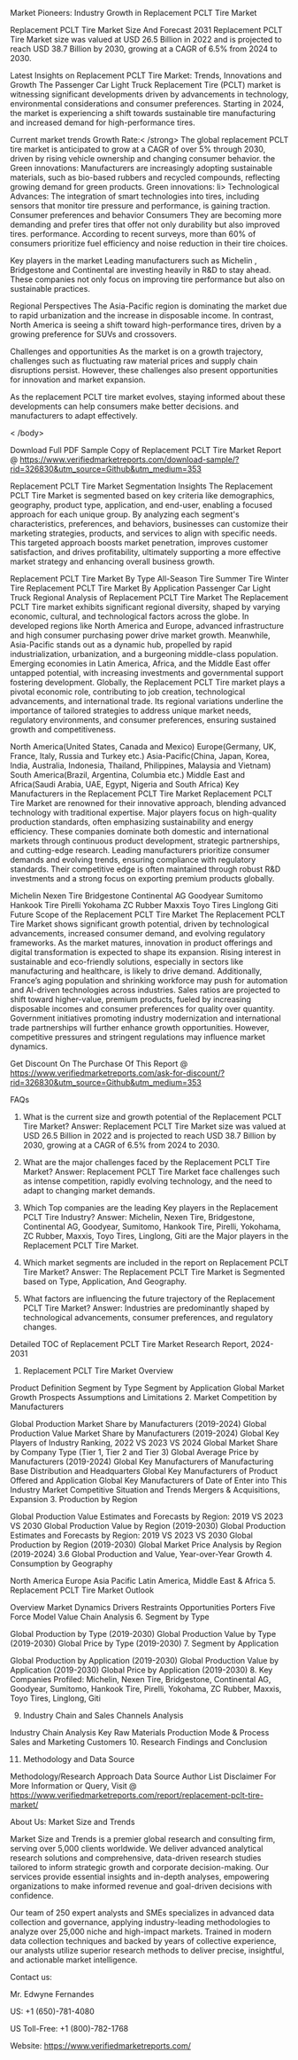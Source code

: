 Market Pioneers: Industry Growth in Replacement PCLT Tire Market


Replacement PCLT Tire Market Size And Forecast 2031
Replacement PCLT Tire Market size was valued at USD 26.5 Billion in 2022 and is projected to reach USD 38.7 Billion by 2030, growing at a CAGR of 6.5% from 2024 to 2030.

Latest Insights on Replacement PCLT Tire Market: Trends, Innovations and Growth
The Passenger Car Light Truck Replacement Tire (PCLT) market is witnessing significant developments driven by advancements in technology, environmental considerations and consumer preferences. Starting in 2024, the market is experiencing a shift towards sustainable tire manufacturing and increased demand for high-performance tires.

Current market trends
Growth Rate:< /strong> The global replacement PCLT tire market is anticipated to grow at a CAGR of over 5% through 2030, driven by rising vehicle ownership and changing consumer behavior. the
Green innovations:
Manufacturers are increasingly adopting sustainable materials, such as bio-based rubbers and recycled compounds, reflecting growing demand for green products.
Green innovations:
li>
Technological Advances: The integration of smart technologies into tires, including sensors that monitor tire pressure and performance, is gaining traction.
Consumer preferences and behavior
Consumers They are becoming more demanding and prefer tires that offer not only durability but also improved tires. performance. According to recent surveys, more than 60% of consumers prioritize fuel efficiency and noise reduction in their tire choices.

Key players in the market
Leading manufacturers such as Michelin , Bridgestone and Continental are investing heavily in R&D to stay ahead. These companies not only focus on improving tire performance but also on sustainable practices.

Regional Perspectives
The Asia-Pacific region is dominating the market due to rapid urbanization and the increase in disposable income. In contrast, North America is seeing a shift toward high-performance tires, driven by a growing preference for SUVs and crossovers.

Challenges and opportunities
As the market is on a growth trajectory, challenges such as fluctuating raw material prices and supply chain disruptions persist. However, these challenges also present opportunities for innovation and market expansion.

As the replacement PCLT tire market evolves, staying informed about these developments can help consumers make better decisions. and manufacturers to adapt effectively.

< /body>

Download Full PDF Sample Copy of Replacement PCLT Tire Market Report @ https://www.verifiedmarketreports.com/download-sample/?rid=326830&utm_source=Github&utm_medium=353

Replacement PCLT Tire Market Segmentation Insights
The Replacement PCLT Tire Market is segmented based on key criteria like demographics, geography, product type, application, and end-user, enabling a focused approach for each unique group. By analyzing each segment's characteristics, preferences, and behaviors, businesses can customize their marketing strategies, products, and services to align with specific needs. This targeted approach boosts market penetration, improves customer satisfaction, and drives profitability, ultimately supporting a more effective market strategy and enhancing overall business growth.

Replacement PCLT Tire Market By Type
All-Season Tire
Summer Tire
Winter Tire
Replacement PCLT Tire Market By Application
Passenger Car
Light Truck
Regional Analysis of Replacement PCLT Tire Market
The Replacement PCLT Tire market exhibits significant regional diversity, shaped by varying economic, cultural, and technological factors across the globe. In developed regions like North America and Europe, advanced infrastructure and high consumer purchasing power drive market growth. Meanwhile, Asia-Pacific stands out as a dynamic hub, propelled by rapid industrialization, urbanization, and a burgeoning middle-class population. Emerging economies in Latin America, Africa, and the Middle East offer untapped potential, with increasing investments and governmental support fostering development. Globally, the Replacement PCLT Tire market plays a pivotal economic role, contributing to job creation, technological advancements, and international trade. Its regional variations underline the importance of tailored strategies to address unique market needs, regulatory environments, and consumer preferences, ensuring sustained growth and competitiveness.

North America(United States, Canada and Mexico)
Europe(Germany, UK, France, Italy, Russia and Turkey etc.)
Asia-Pacific(China, Japan, Korea, India, Australia, Indonesia, Thailand, Philippines, Malaysia and Vietnam)
South America(Brazil, Argentina, Columbia etc.)
Middle East and Africa(Saudi Arabia, UAE, Egypt, Nigeria and South Africa)
Key Manufacturers in the Replacement PCLT Tire Market
Replacement PCLT Tire Market are renowned for their innovative approach, blending advanced technology with traditional expertise. Major players focus on high-quality production standards, often emphasizing sustainability and energy efficiency. These companies dominate both domestic and international markets through continuous product development, strategic partnerships, and cutting-edge research. Leading manufacturers prioritize consumer demands and evolving trends, ensuring compliance with regulatory standards. Their competitive edge is often maintained through robust R&D investments and a strong focus on exporting premium products globally.

Michelin
Nexen Tire
Bridgestone
Continental AG
Goodyear
Sumitomo
Hankook Tire
Pirelli
Yokohama
ZC Rubber
Maxxis
Toyo Tires
Linglong
Giti
Future Scope of the Replacement PCLT Tire Market
The Replacement PCLT Tire Market shows significant growth potential, driven by technological advancements, increased consumer demand, and evolving regulatory frameworks. As the market matures, innovation in product offerings and digital transformation is expected to shape its expansion. Rising interest in sustainable and eco-friendly solutions, especially in sectors like manufacturing and healthcare, is likely to drive demand. Additionally, France’s aging population and shrinking workforce may push for automation and AI-driven technologies across industries. Sales ratios are projected to shift toward higher-value, premium products, fueled by increasing disposable incomes and consumer preferences for quality over quantity. Government initiatives promoting industry modernization and international trade partnerships will further enhance growth opportunities. However, competitive pressures and stringent regulations may influence market dynamics.

Get Discount On The Purchase Of This Report @ https://www.verifiedmarketreports.com/ask-for-discount/?rid=326830&utm_source=Github&utm_medium=353

FAQs
1. What is the current size and growth potential of the Replacement PCLT Tire Market?
Answer: Replacement PCLT Tire Market size was valued at USD 26.5 Billion in 2022 and is projected to reach USD 38.7 Billion by 2030, growing at a CAGR of 6.5% from 2024 to 2030.

2. What are the major challenges faced by the Replacement PCLT Tire Market?
Answer: Replacement PCLT Tire Market face challenges such as intense competition, rapidly evolving technology, and the need to adapt to changing market demands.

3. Which Top companies are the leading Key players in the Replacement PCLT Tire Industry?
Answer: Michelin, Nexen Tire, Bridgestone, Continental AG, Goodyear, Sumitomo, Hankook Tire, Pirelli, Yokohama, ZC Rubber, Maxxis, Toyo Tires, Linglong, Giti are the Major players in the Replacement PCLT Tire Market.

4. Which market segments are included in the report on Replacement PCLT Tire Market?
Answer: The Replacement PCLT Tire Market is Segmented based on Type, Application, And Geography.

5. What factors are influencing the future trajectory of the Replacement PCLT Tire Market?
Answer: Industries are predominantly shaped by technological advancements, consumer preferences, and regulatory changes.

Detailed TOC of Replacement PCLT Tire Market Research Report, 2024-2031
1. Replacement PCLT Tire Market Overview

Product Definition
Segment by Type
Segment by Application
Global Market Growth Prospects
Assumptions and Limitations
2. Market Competition by Manufacturers

Global Production Market Share by Manufacturers (2019-2024)
Global Production Value Market Share by Manufacturers (2019-2024)
Global Key Players of Industry Ranking, 2022 VS 2023 VS 2024
Global Market Share by Company Type (Tier 1, Tier 2 and Tier 3)
Global Average Price by Manufacturers (2019-2024)
Global Key Manufacturers of Manufacturing Base Distribution and Headquarters
Global Key Manufacturers of Product Offered and Application
Global Key Manufacturers of Date of Enter into This Industry
Market Competitive Situation and Trends
Mergers & Acquisitions, Expansion
3. Production by Region

Global Production Value Estimates and Forecasts by Region: 2019 VS 2023 VS 2030
Global Production Value by Region (2019-2030)
Global Production Estimates and Forecasts by Region: 2019 VS 2023 VS 2030
Global Production by Region (2019-2030)
Global Market Price Analysis by Region (2019-2024) 3.6 Global Production and Value, Year-over-Year Growth
4. Consumption by Geography

North America
Europe
Asia Pacific
Latin America, Middle East & Africa
5. Replacement PCLT Tire Market Outlook

Overview
Market Dynamics
Drivers
Restraints
Opportunities
Porters Five Force Model
Value Chain Analysis 
6. Segment by Type

Global Production by Type (2019-2030)
Global Production Value by Type (2019-2030)
Global Price by Type (2019-2030)
7. Segment by Application

Global Production by Application (2019-2030)
Global Production Value by Application (2019-2030)
Global Price by Application (2019-2030)
8. Key Companies Profiled: Michelin, Nexen Tire, Bridgestone, Continental AG, Goodyear, Sumitomo, Hankook Tire, Pirelli, Yokohama, ZC Rubber, Maxxis, Toyo Tires, Linglong, Giti

9. Industry Chain and Sales Channels Analysis

Industry Chain Analysis
Key Raw Materials
Production Mode & Process
Sales and Marketing
Customers
10. Research Findings and Conclusion

11. Methodology and Data Source

Methodology/Research Approach
Data Source
Author List
Disclaimer
For More Information or Query, Visit @ https://www.verifiedmarketreports.com/report/replacement-pclt-tire-market/

About Us: Market Size and Trends

Market Size and Trends is a premier global research and consulting firm, serving over 5,000 clients worldwide. We deliver advanced analytical research solutions and comprehensive, data-driven research studies tailored to inform strategic growth and corporate decision-making. Our services provide essential insights and in-depth analyses, empowering organizations to make informed revenue and goal-driven decisions with confidence.

Our team of 250 expert analysts and SMEs specializes in advanced data collection and governance, applying industry-leading methodologies to analyze over 25,000 niche and high-impact markets. Trained in modern data collection techniques and backed by years of collective experience, our analysts utilize superior research methods to deliver precise, insightful, and actionable market intelligence.

Contact us:

Mr. Edwyne Fernandes

US: +1 (650)-781-4080

US Toll-Free: +1 (800)-782-1768

Website: https://www.verifiedmarketreports.com/
